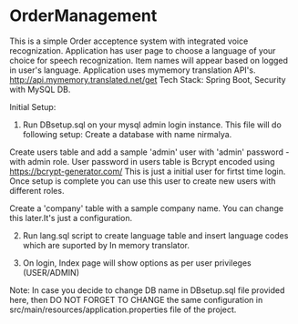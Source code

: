 # OrderManagement
This is a simple Order acceptence system with integrated voice recognization. 
Application has user page to choose a language of your choice for speech recognization.
Item names will appear based on logged in user's language.
Application uses mymemory translation API's. http://api.mymemory.translated.net/get
Tech Stack: Spring Boot, Security with MySQL DB. 

Initial Setup:
1) Run DBsetup.sql on your mysql admin login instance. This file will do following setup:
Create a database with name nirmalya.

Create users table and add a sample 'admin' user with 'admin' password - with admin role. User password in users table is Bcrypt encoded using https://bcrypt-generator.com/
This is just a initial user for firtst time login. Once setup is complete you can use this user to create new users with different roles.

Create a 'company' table with a sample company name. You can change this later.It's just a configuration.

2) Run lang.sql script to create language table and insert language codes which are suported by In memory translator.

3) On login, Index page will show options as per user privileges (USER/ADMIN)

Note: In case you decide to change DB name in DBsetup.sql file provided here, then DO NOT FORGET TO CHANGE the same configuration in src/main/resources/application.properties file of the project.
